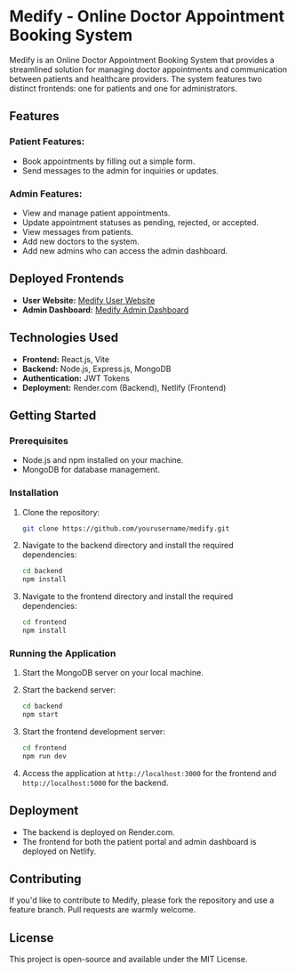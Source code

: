 # Medify - Online Doctor Appointment Booking System

Medify is an Online Doctor Appointment Booking System that provides a streamlined solution for managing doctor appointments and communication between patients and healthcare providers.
The system features two distinct frontends: one for patients and one for administrators.

## Features

### Patient Features:
- Book appointments by filling out a simple form.
- Send messages to the admin for inquiries or updates.

### Admin Features:
- View and manage patient appointments.
- Update appointment statuses as pending, rejected, or accepted.
- View messages from patients.
- Add new doctors to the system.
- Add new admins who can access the admin dashboard.

## Deployed Frontends

- **User Website:** [Medify User Website](https://medify-annanya.netlify.app/)
- **Admin Dashboard:** [Medify Admin Dashboard](https://medify-annanya-admin.netlify.app/)

## Technologies Used

- **Frontend:** React.js, Vite
- **Backend:** Node.js, Express.js, MongoDB
- **Authentication:** JWT Tokens
- **Deployment:** Render.com (Backend), Netlify (Frontend)

## Getting Started

### Prerequisites
- Node.js and npm installed on your machine.
- MongoDB for database management.

### Installation

1. Clone the repository:
   ```bash
   git clone https://github.com/yourusername/medify.git
   ```

2. Navigate to the backend directory and install the required dependencies:
   ```bash
   cd backend
   npm install
   ```

3. Navigate to the frontend directory and install the required dependencies:
   ```bash
   cd frontend
   npm install
   ```

### Running the Application

1. Start the MongoDB server on your local machine.

2. Start the backend server:
   ```bash
   cd backend
   npm start
   ```

3. Start the frontend development server:
   ```bash
   cd frontend
   npm run dev
   ```

4. Access the application at `http://localhost:3000` for the frontend and `http://localhost:5000` for the backend.

## Deployment

- The backend is deployed on Render.com.
- The frontend for both the patient portal and admin dashboard is deployed on Netlify.

## Contributing

If you'd like to contribute to Medify, please fork the repository and use a feature branch. Pull requests are warmly welcome.

## License

This project is open-source and available under the MIT License.
